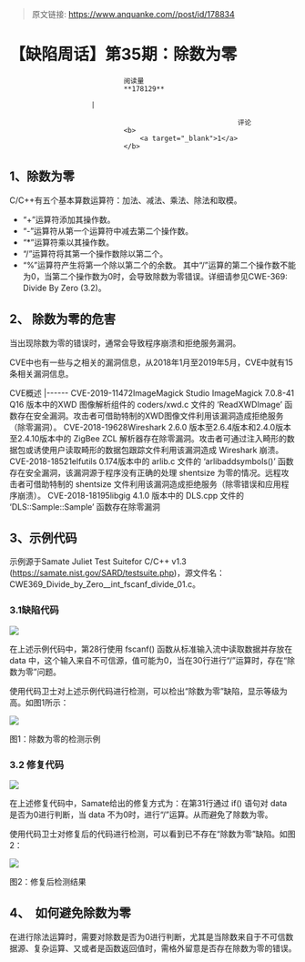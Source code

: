 > 原文链接: https://www.anquanke.com//post/id/178834 


# 【缺陷周话】第35期：除数为零


                                阅读量   
                                **178129**
                            
                        |
                        
                                                            评论
                                <b>
                                    <a target="_blank">1</a>
                                </b>
                                                                                    





## 1、除数为零

C/C++有五个基本算数运算符：加法、减法、乘法、除法和取模。
- “+”运算符添加其操作数。
- “-”运算符从第一个运算符中减去第二个操作数。
- “*”运算符乘以其操作数。
- “/”运算符将其第一个操作数除以第二个。
- “%”运算符产生将第一个除以第二个的余数。
其中“/”运算的第二个操作数不能为0，当第二个操作数为0时，会导致除数为零错误。详细请参见CWE-369: Divide By Zero (3.2)。



## 2、 除数为零的危害

当出现除数为零的错误时，通常会导致程序崩溃和拒绝服务漏洞。

CVE中也有一些与之相关的漏洞信息，从2018年1月至2019年5月，CVE中就有15条相关漏洞信息。

<th width="128">CVE</th><th width="404">概述</th>
|------
<td width="118">CVE-2019-11472</td><td width="424">ImageMagick Studio ImageMagick 7.0.8-41 Q16 版本中的XWD 图像解析组件的 coders/xwd.c 文件的 ‘ReadXWDImage’ 函数存在安全漏洞。攻击者可借助特制的XWD图像文件利用该漏洞造成拒绝服务（除零漏洞）。</td>
<td width="118">CVE-2018-19628</td><td width="424">Wireshark 2.6.0 版本至2.6.4版本和2.4.0版本至2.4.10版本中的 ZigBee ZCL 解析器存在除零漏洞。攻击者可通过注入畸形的数据包或诱使用户读取畸形的数据包跟踪文件利用该漏洞造成 Wireshark 崩溃。</td>
<td width="118">CVE-2018-18521</td><td width="424">elfutils 0.174版本中的 arlib.c 文件的 ‘arlibaddsymbols()’ 函数存在安全漏洞，该漏洞源于程序没有正确的处理 shentsize 为零的情况。远程攻击者可借助特制的 shentsize 文件利用该漏洞造成拒绝服务（除零错误和应用程序崩溃）。</td>
<td width="118">CVE-2018-18195</td><td width="421">libgig 4.1.0 版本中的 DLS.cpp 文件的 ‘DLS::Sample::Sample’ 函数存在除零漏洞</td>

## 3、示例代码

示例源于Samate Juliet Test Suitefor C/C++ v1.3 (https://samate.nist.gov/SARD/testsuite.php)，源文件名：CWE369_Divide_by_Zero__int_fscanf_divide_01.c。

### 3.1缺陷代码

[![](https://p5.ssl.qhimg.com/t018313303f6ce815f6.png)](https://p5.ssl.qhimg.com/t018313303f6ce815f6.png)

在上述示例代码中，第28行使用 fscanf() 函数从标准输入流中读取数据并存放在 data 中，这个输入来自不可信源，值可能为0，当在30行进行“/”运算时，存在“除数为零”问题。

使用代码卫士对上述示例代码进行检测，可以检出“除数为零”缺陷，显示等级为高。如图1所示：

[![](https://p2.ssl.qhimg.com/t01537f442af6b8cc39.png)](https://p2.ssl.qhimg.com/t01537f442af6b8cc39.png)

图1：除数为零的检测示例

### 3.2 修复代码

[![](https://p5.ssl.qhimg.com/t0175b6eeff20e09cc6.png)](https://p5.ssl.qhimg.com/t0175b6eeff20e09cc6.png)

在上述修复代码中，Samate给出的修复方式为：在第31行通过 if() 语句对 data 是否为0进行判断，当 data 不为0时，进行“/”运算。从而避免了除数为零。

使用代码卫士对修复后的代码进行检测，可以看到已不存在“除数为零”缺陷。如图2：

[![](https://p4.ssl.qhimg.com/t0179401b1dd154b193.png)](https://p4.ssl.qhimg.com/t0179401b1dd154b193.png)

图2：修复后检测结果

## 4、  如何避免除数为零

在进行除法运算时，需要对除数是否为0进行判断，尤其是当除数来自于不可信数据源、复杂运算、又或者是函数返回值时，需格外留意是否存在除数为零的错误。
